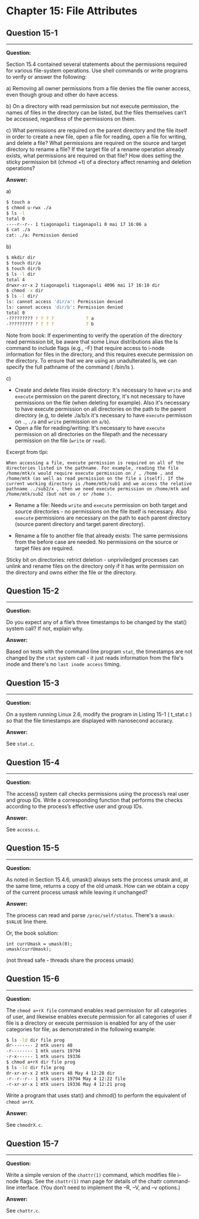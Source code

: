 # Chapter 15: File Attributes

## Question 15-1
------------

**Question:**

Section 15.4 contained several statements about the permissions required for various file-system operations. Use shell commands or write programs to verify or answer the following:

a) Removing all owner permissions from a file denies the file owner access, even though group and other do have access.

b) On a directory with read permission but not execute permission, the names of files in the directory can be listed, but the files themselves can’t be accessed, regardless of the permissions on them.

c) What permissions are required on the parent directory and the file itself in order to create a new file, open a file for reading, open a file for writing, and delete a file? What permissions are required on the source and target directory to rename a file? If the target file of a rename operation already exists, what permissions are required on that file? How does setting the sticky permission bit (chmod +t) of a directory affect renaming and deletion operations?

**Answer:**

a) 
```bash
$ touch a
$ chmod u-rwx ./a
$ ls -l
total 0
----r--r-- 1 tiagonapoli tiagonapoli 0 mai 17 16:06 a
$ cat ./a
cat: ./a: Permission denied
```

b)
```bash
$ mkdir dir
$ touch dir/a
$ touch dir/b
$ ls -l dir
total 4
drwxr-xr-x 2 tiagonapoli tiagonapoli 4096 mai 17 16:10 dir
$ chmod -x dir
$ ls -l dir/
ls: cannot access 'dir/a': Permission denied
ls: cannot access 'dir/b': Permission denied
total 0
-????????? ? ? ? ?            ? a
-????????? ? ? ? ?            ? b
```

Note from book: If experimenting to verify the operation of the directory read permission bit, be aware that some Linux distributions alias the ls command to include flags (e.g., –F) that require access to i-node information for files in the directory, and this requires execute permission on the directory. To ensure that we are using an unadulterated ls, we can specify the full pathname of the command ( /bin/ls ).

c) 

- Create and delete files inside directory: It's necessary to have `write` and `execute` permission on the parent directory, it's not necessary to have permissions on the file (when deleting for example). Also it's necessary to have execute permission on all directories on the path to the parent directory (e.g, to delete ./a/b/x it's necessary to have `execute` permisson on `.`, `./a` and `write` permission on `a/b`).
- Open a file for reading/writing: It's necessary to have `execute` permission on all directories on the filepath and the necessary permission on the file (`write` or `read`).

Excerpt from tlpi:
```
When accessing a file, execute permission is required on all of the directories listed in the pathname. For example, reading the file /home/mtk/x would require execute permission on / , /home , and /home/mtk (as well as read permission on the file x itself). If the current working directory is /home/mtk/sub1 and we access the relative pathname ../sub2/x , then we need execute permission on /home/mtk and /home/mtk/sub2 (but not on / or /home ).
```

- Rename a file: Needs `write` and `execute` permission on both target and source directories - no permissions on the file itself is necessary. Also `execute` permissions are necessary on the path to each parent directory (source parent directory and target parent directory).

- Rename a file to another file that already exists: The same permissions from the before case are needed. No permissions on the source or target files are required.

Sticky bit on directories: retrict deletion - unpriviledged processes can unlink and rename files on the directory only if it has write permission on the directory and owns either the file or the directory.

## Question 15-2
------------

**Question:**

Do you expect any of a file’s three timestamps to be changed by the stat() system call? If not, explain why.

**Answer:**

Based on tests with the command line program `stat`, the timestamps are not changed by the `stat` system call - it just reads information from the file's inode and there's no `last inode access` timing.  

## Question 15-3
------------

**Question:**

On a system running Linux 2.6, modify the program in Listing 15-1 ( t_stat.c ) so that the file timestamps are displayed with nanosecond accuracy.

**Answer:**

See `stat.c`.

## Question 15-4
------------

**Question:**

The access() system call checks permissions using the process’s real user and group IDs. Write a corresponding function that performs the checks according to the process’s effective user and group IDs.

**Answer:**

See `access.c`.

## Question 15-5
------------

**Question:**

As noted in Section 15.4.6, umask() always sets the process umask and, at the same time, returns a copy of the old umask. How can we obtain a copy of the current process umask while leaving it unchanged?

**Answer:**

The process can read and parse `/proc/self/status`. There's a `umask: $VALUE` line there.

Or, the book solution:
```
int currUmask = umask(0);
umask(currUmask);
```
(not thread safe - threads share the process umask)

## Question 15-6
------------

**Question:**

The `chmod a+rX file` command enables read permission for all categories of user, and likewise enables execute permission for all categories of user if file is a directory or execute permission is enabled for any of the user categories for file, as demonstrated in the following example:

```bash
$ ls -ld dir file prog
dr-------- 2 mtk users 48
-r-------- 1 mtk users 19794
-r-x------ 1 mtk users 19336
$ chmod a+rX dir file prog
$ ls -ld dir file prog
dr-xr-xr-x 2 mtk users 48 May 4 12:28 dir
-r--r--r-- 1 mtk users 19794 May 4 12:22 file
-r-xr-xr-x 1 mtk users 19336 May 4 12:21 prog
```

Write a program that uses stat() and chmod() to perform the equivalent of `chmod a+rX`.

**Answer:**

See `chmodrX.c`.

## Question 15-7
------------

**Question:**

Write a simple version of the `chattr(1)` command, which modifies file i-node flags. See the `chattr(1)` man page for details of the chattr command-line interface. (You don’t need to implement the –R, –V, and –v options.)

**Answer:**

See `chattr.c`.